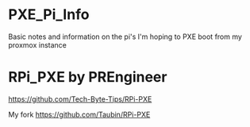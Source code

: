# PXE_Pi_Info

Basic notes and information on the pi's I'm hoping to PXE boot from my proxmox instance

# RPi_PXE by PREngineer

https://github.com/Tech-Byte-Tips/RPi-PXE

My fork https://github.com/Taubin/RPi-PXE

